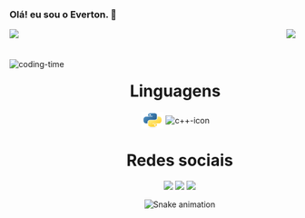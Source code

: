 ### Olá! eu sou o Everton. 👋

<div>
  
  <img  height="150em" src="https://github-readme-stats.vercel.app/api?username=evertonsouz4&show_icons=true&theme=dark&include_all_commits=true&count_private=true"/>
  <img align="right" height="150em" src="https://github-readme-stats.vercel.app/api/top-langs/?username=evertonsouz4&layout=compact&langs_count=16&theme=dark"/>
</div>
<br>

<div  align="center"> 
  <div style="display: inline_block"><br>
    <img align="left" height="250" alt="coding-time" src="code.gif">
    <h1 align="center">Linguagens</h1>
    <img align="center" height="30" width="40" alt="python-icon"src="https://raw.githubusercontent.com/devicons/devicon/master/icons/python/python-original.svg">
    <img align="center" height="30" width="40" alt="c++-icon" src="https://cdn.jsdelivr.net/gh/devicons/devicon/icons/cplusplus/cplusplus-original.svg" />
   </div>
  
   
  
  <div> 
  <h1 align="center">Redes sociais</h1>
  <a href="https://www.instagram.com/_evertonlucio/" target="_blank"><img src="https://img.shields.io/badge/-Instagram-%23E4405F?style=for-the-badge&logo=instagram&logoColor=white" target="_blank"></a> 
  <a href = "mailto:eveertonsoouza@gmail.com"><img src="https://img.shields.io/badge/-Gmail-%23333?style=for-the-badge&logo=gmail&logoColor=white" target="_blank"></a>
  <a href="https://www.linkedin.com/in/everton-l%C3%BAcio-de-souza-b1a2021a5/" target="_blank"><img src="https://img.shields.io/badge/-LinkedIn-%230077B5?style=for-the-badge&logo=linkedin&logoColor=white" target="_blank"></a>
    </div
</div>
  
![Snake animation](https://github.com/evertonsouz4/evertonsouz4/blob/output/github-contribution-grid-snake.svg)

